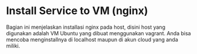# Install Service to VM (nginx)

Bagian ini menjelaskan installasi nginx pada host, disini host yang digunakan adalah VM Ubuntu yang dibuat menggunakan vagrant. Anda bisa mencoba menginstallnya di localhost maupun di akun cloud yang anda miliki.
